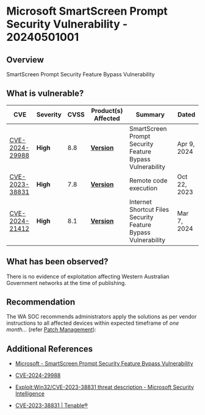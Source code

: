 # Microsoft SmartScreen Prompt Security Vulnerability - 20240501001

## Overview

SmartScreen Prompt Security Feature Bypass Vulnerability

## What is vulnerable?

| CVE                                                               | Severity | CVSS | Product(s) Affected                                                                                                            | Summary                                                       | Dated        |
| ----------------------------------------------------------------- | -------- | ---- | ------------------------------------------------------------------------------------------------------------------------------ | ------------------------------------------------------------- | ------------ |
| [CVE-2024-29988](https://nvd.nist.gov/vuln/detail/CVE-2024-29988) | **High** | 8.8  | **[Version](https://msrc.microsoft.com/update-guide/vulnerability/CVE-2024-29988)**                                            | SmartScreen Prompt Security Feature Bypass Vulnerability      | Apr 9, 2024  |
| [CVE-2023-38831](https://nvd.nist.gov/vuln/detail/CVE-2023-38831) | **High** | 7.8  | **[Version](https://www.microsoft.com/en-us/wdsi/threats/malware-encyclopedia-description?Name=Exploit:Win32/CVE-2023-38831)** | Remote code execution                                         | Oct 22, 2023 |
| [CVE-2024-21412](https://nvd.nist.gov/vuln/detail/CVE-2024-21412) | **High** | 8.1  | **[Version](https://msrc.microsoft.com/update-guide/en-US/vulnerability/CVE-2024-21412)**                                      | Internet Shortcut Files Security Feature Bypass Vulnerability | Mar 7, 2024  |

## What has been observed?

There is no evidence of exploitation affecting Western Australian Government networks at the time of publishing.

## Recommendation

The WA SOC recommends administrators apply the solutions as per vendor instructions to all affected devices within expected timeframe of *one month...* (refer [Patch Management](../guidelines/patch-management.md)):

## Additional References

- [Microsoft - SmartScreen Prompt Security Feature Bypass Vulnerability](https://msrc.microsoft.com/update-guide/vulnerability/CVE-2024-29988)

- [CVE-2024-29988](https://www.cve.org/CVERecord?id=CVE-2024-29988)

- [Exploit:Win32/CVE-2023-38831 threat description - Microsoft Security Intelligence](https://www.microsoft.com/en-us/wdsi/threats/malware-encyclopedia-description?Name=Exploit:Win32/CVE-2023-38831)

- [CVE-2023-38831 | Tenable®](https://www.tenable.com/cve/CVE-2023-38831)
